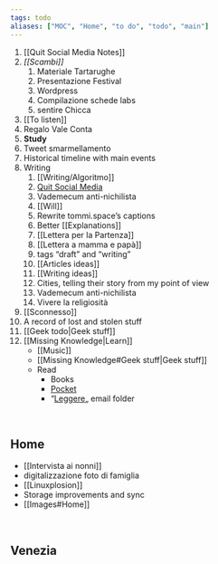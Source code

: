 ```yaml
---
tags: todo
aliases: ["MOC", "Home", "to do", "todo", "main"]
---
```

1. [[Quit Social Media Notes]]
1. *[[Scambi]]*
	1. Materiale Tartarughe
	1. Presentazione Festival
	2. Wordpress
	3. Compilazione schede labs
	4. sentire Chicca
1. [[To listen]]
1. Regalo Vale Conta
1. **Study**
1. Tweet smarmellamento
1. Historical timeline with main events
1. Writing
	1. [[Writing/Algoritmo]]
	1. [Quit Social Media](file:///Users/xplosionmind/quitsocialmedia.club/)
	1. Vademecum anti-nichilista
	2. [[Will]]
	3. Rewrite tommi.space’s captions
	4. Better [[Explanations]]
	5. [[Lettera per la Partenza]]
	6. [[Lettera a mamma e papà]]
	7. tags “draft” and “writing”
	8. [[Articles ideas]]
	9. [[Writing ideas]]
	1. Cities, telling their story from my point of view
	1. Vademecum anti-nichilista
	1. Vivere la religiosità
1. [[Sconnesso]]
1. A record of lost and stolen stuff
1. [[Geek todo|Geek stuff]]
1. [[Missing Knowledge|Learn]]
	- [[Music]]
	- [[Missing Knowledge#Geek stuff|Geek stuff]]
	- Read
		- Books
		- [Pocket](https://app.getpocket.com "Pocket")
		- “[Leggere](https://beta.protonmail.com "ProtonMail web app")„ email folder

<br>

## Home

- [[Intervista ai nonni]]
- digitalizzazione foto di famiglia
- [[Linuxplosion]]
- Storage improvements and sync
- [[Images#Home]]

<br>

## Venezia

